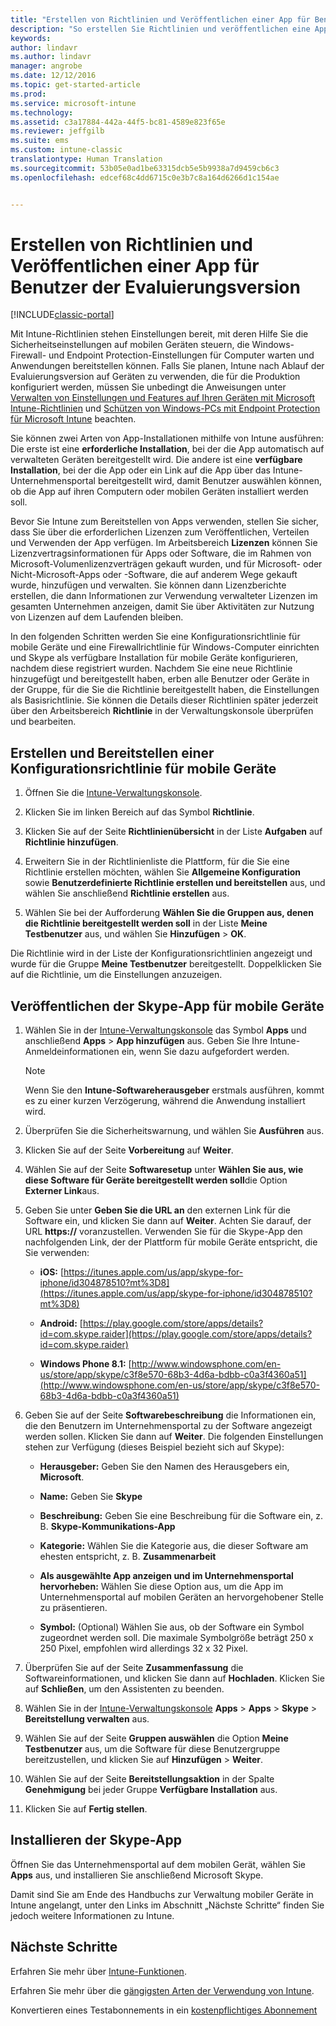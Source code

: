 ```yaml
---
title: "Erstellen von Richtlinien und Veröffentlichen einer App für Benutzer | Microsoft-Dokumentation"
description: "So erstellen Sie Richtlinien und veröffentlichen eine App, wenn Sie sich für eine kostenlose 30-tägige Evaluierungsversion von Intune registrieren."
keywords: 
author: lindavr
ms.author: lindavr
manager: angrobe
ms.date: 12/12/2016
ms.topic: get-started-article
ms.prod: 
ms.service: microsoft-intune
ms.technology: 
ms.assetid: c3a17884-442a-44f5-bc81-4589e823f65e
ms.reviewer: jeffgilb
ms.suite: ems
ms.custom: intune-classic
translationtype: Human Translation
ms.sourcegitcommit: 53b05e0ad1be63315dcb5e5b9938a7d9459cb6c3
ms.openlocfilehash: edcef68c4dd6715c0e3b7c8a164d6266d1c154ae


---
```



# <a name="create-policies-and-publish-an-app-to-evaluation-users"></a>Erstellen von Richtlinien und Veröffentlichen einer App für Benutzer der Evaluierungsversion

[!INCLUDE[classic-portal](../includes/classic-portal.md)]

Mit Intune-Richtlinien stehen Einstellungen bereit, mit deren Hilfe Sie die Sicherheitseinstellungen auf mobilen Geräten steuern, die Windows-Firewall- und Endpoint Protection-Einstellungen für Computer warten und Anwendungen bereitstellen können. Falls Sie planen, Intune nach Ablauf der Evaluierungsversion auf Geräten zu verwenden, die für die Produktion konfiguriert werden, müssen Sie unbedingt die Anweisungen unter [Verwalten von Einstellungen und Features auf Ihren Geräten mit Microsoft Intune-Richtlinien](/intune/deploy-use/manage-settings-and-features-on-your-devices-with-microsoft-intune-policies) und [Schützen von Windows-PCs mit Endpoint Protection für Microsoft Intune](/intune/deploy-use/help-secure-windows-pcs-with-endpoint-protection-for-microsoft-intune) beachten.

Sie können zwei Arten von App-Installationen mithilfe von Intune ausführen: Die erste ist eine **erforderliche Installation**, bei der die App automatisch auf verwalteten Geräten bereitgestellt wird. Die andere ist eine **verfügbare Installation**, bei der die App oder ein Link auf die App über das Intune-Unternehmensportal bereitgestellt wird, damit Benutzer auswählen können, ob die App auf ihren Computern oder mobilen Geräten installiert werden soll.

Bevor Sie Intune zum Bereitstellen von Apps verwenden, stellen Sie sicher, dass Sie über die erforderlichen Lizenzen zum Veröffentlichen, Verteilen und Verwenden der App verfügen. Im Arbeitsbereich **Lizenzen** können Sie Lizenzvertragsinformationen für Apps oder Software, die im Rahmen von Microsoft-Volumenlizenzverträgen gekauft wurden, und für Microsoft- oder Nicht-Microsoft-Apps oder -Software, die auf anderem Wege gekauft wurde, hinzufügen und verwalten. Sie können dann Lizenzberichte erstellen, die dann Informationen zur Verwendung verwalteter Lizenzen im gesamten Unternehmen anzeigen, damit Sie über Aktivitäten zur Nutzung von Lizenzen auf dem Laufenden bleiben.

In den folgenden Schritten werden Sie eine Konfigurationsrichtlinie für mobile Geräte und eine Firewallrichtlinie für Windows-Computer einrichten und Skype als verfügbare Installation für mobile Geräte konfigurieren, nachdem diese registriert wurden. Nachdem Sie eine neue Richtlinie hinzugefügt und bereitgestellt haben, erben alle Benutzer oder Geräte in der Gruppe, für die Sie die Richtlinie bereitgestellt haben, die Einstellungen als Basisrichtlinie. Sie können die Details dieser Richtlinien später jederzeit über den Arbeitsbereich **Richtlinie** in der Verwaltungskonsole überprüfen und bearbeiten.

## <a name="create-and-deploy-a-mobile-device-configuration-policy"></a>Erstellen und Bereitstellen einer Konfigurationsrichtlinie für mobile Geräte

1.  Öffnen Sie die [Intune-Verwaltungskonsole](https://manage.microsoft.com/).

2.  Klicken Sie im linken Bereich auf das Symbol **Richtlinie**.

3.  Klicken Sie auf der Seite **Richtlinienübersicht** in der Liste **Aufgaben** auf **Richtlinie hinzufügen**.

4.  Erweitern Sie in der Richtlinienliste die Plattform, für die Sie eine Richtlinie erstellen möchten, wählen Sie **Allgemeine Konfiguration** sowie **Benutzerdefinierte Richtlinie erstellen und bereitstellen** aus, und wählen Sie anschließend **Richtlinie erstellen** aus.

5.  Wählen Sie bei der Aufforderung **Wählen Sie die Gruppen aus, denen die Richtlinie bereitgestellt werden soll** in der Liste **Meine Testbenutzer** aus, und wählen Sie **Hinzufügen** &gt; **OK**.

Die Richtlinie wird in der Liste der Konfigurationsrichtlinien angezeigt und wurde für die Gruppe **Meine Testbenutzer** bereitgestellt. Doppelklicken Sie auf die Richtlinie, um die Einstellungen anzuzeigen.

## <a name="publish-the-skype-app-for-mobile-devices"></a>Veröffentlichen der Skype-App für mobile Geräte

1.  Wählen Sie in der [Intune-Verwaltungskonsole](https://manage.microsoft.com/) das Symbol **Apps** und anschließend **Apps** &gt; **App hinzufügen** aus. Geben Sie Ihre Intune-Anmeldeinformationen ein, wenn Sie dazu aufgefordert werden.

    > [!NOTE]
    > Wenn Sie den **Intune-Softwareherausgeber** erstmals ausführen, kommt es zu einer kurzen Verzögerung, während die Anwendung installiert wird.

2.  Überprüfen Sie die Sicherheitswarnung, und wählen Sie **Ausführen** aus.

3.  Klicken Sie auf der Seite **Vorbereitung** auf **Weiter**.

4.  Wählen Sie auf der Seite **Softwaresetup** unter **Wählen Sie aus, wie diese Software für Geräte bereitgestellt werden soll**die Option **Externer Link**aus.

5.  Geben Sie unter **Geben Sie die URL an** den externen Link für die Software ein, und klicken Sie dann auf **Weiter**. Achten Sie darauf, der URL **https://** voranzustellen. Verwenden Sie für die Skype-App den nachfolgenden Link, der der Plattform für mobile Geräte entspricht, die Sie verwenden:

    -   **iOS:** [https://itunes.apple.com/us/app/skype-for-iphone/id304878510?mt%3D8](https://itunes.apple.com/us/app/skype-for-iphone/id304878510?mt%3D8)

    -   **Android:** [https://play.google.com/store/apps/details?id=com.skype.raider](https://play.google.com/store/apps/details?id=com.skype.raider)

    -   **Windows Phone 8.1:** [http://www.windowsphone.com/en-us/store/app/skype/c3f8e570-68b3-4d6a-bdbb-c0a3f4360a51](http://www.windowsphone.com/en-us/store/app/skype/c3f8e570-68b3-4d6a-bdbb-c0a3f4360a51)

6.  Geben Sie auf der Seite **Softwarebeschreibung** die Informationen ein, die den Benutzern im Unternehmensportal zu der Software angezeigt werden sollen. Klicken Sie dann auf **Weiter**. Die folgenden Einstellungen stehen zur Verfügung (dieses Beispiel bezieht sich auf Skype):

    -   **Herausgeber:** Geben Sie den Namen des Herausgebers ein, **Microsoft**.

    -   **Name:** Geben Sie **Skype**

    -   **Beschreibung:** Geben Sie eine Beschreibung für die Software ein, z. B. **Skype-Kommunikations-App**

    -   **Kategorie:** Wählen Sie die Kategorie aus, die dieser Software am ehesten entspricht, z. B. **Zusammenarbeit**

    -   **Als ausgewählte App anzeigen und im Unternehmensportal hervorheben:** Wählen Sie diese Option aus, um die App im Unternehmensportal auf mobilen Geräten an hervorgehobener Stelle zu präsentieren.

    -   **Symbol:** (Optional) Wählen Sie aus, ob der Software ein Symbol zugeordnet werden soll. Die maximale Symbolgröße beträgt 250 x 250 Pixel, empfohlen wird allerdings 32 x 32 Pixel.

7.  Überprüfen Sie auf der Seite **Zusammenfassung** die Softwareinformationen, und klicken Sie dann auf **Hochladen**. Klicken Sie auf **Schließen**, um den Assistenten zu beenden.

8.  Wählen Sie in der [Intune-Verwaltungskonsole](https://manage.microsoft.com/) **Apps** &gt; **Apps** &gt; **Skype** &gt; **Bereitstellung verwalten** aus.

9. Wählen Sie auf der Seite **Gruppen auswählen** die Option **Meine Testbenutzer** aus, um die Software für diese Benutzergruppe bereitzustellen, und klicken Sie auf **Hinzufügen** &gt; **Weiter**.

10. Wählen Sie auf der Seite **Bereitstellungsaktion** in der Spalte **Genehmigung** bei jeder Gruppe **Verfügbare Installation** aus.

11. Klicken Sie auf **Fertig stellen**.

## <a name="install-the-skype-app"></a>Installieren der Skype-App
Öffnen Sie das Unternehmensportal auf dem mobilen Gerät, wählen Sie **Apps** aus, und installieren Sie anschließend Microsoft Skype.

Damit sind Sie am Ende des Handbuchs zur Verwaltung mobiler Geräte in Intune angelangt, unter den Links im Abschnitt „Nächste Schritte“ finden Sie jedoch weitere Informationen zu Intune.
## <a name="next-steps"></a>Nächste Schritte
Erfahren Sie mehr über [Intune-Funktionen](get-started-with-a-30-day-trial-of-microsoft-intune-step-6.md).

Erfahren Sie mehr über die [gängigsten Arten der Verwendung von Intune](common-ways-to-use-intune.md).

Konvertieren eines Testabonnements in ein [kostenpflichtiges Abonnement](get-started-with-a-30-day-trial-of-microsoft-intune-step-7.md)



<!--HONumber=Dec16_HO2-->



